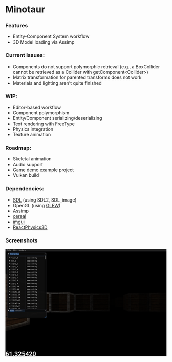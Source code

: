 # Minotaur
### Features
* Entity-Component System workflow
* 3D Model loading via Assimp

### Current Issues:
* Components do not support polymorphic retrieval (e.g., a BoxCollider cannot be retrieved as a Collider with getComponent\<Collider\>)
* Matrix transformation for parented transforms does not work
* Materials and lighting aren't quite finished

### WIP:
* Editor-based workflow
* Component polymorphism
* Entity/Component serializing/deserializing
* Text rendering with FreeType
* Physics integration
* Texture animation

### Roadmap:
* Skeletal animation
* Audio support
* Game demo example project
* Vulkan build

### Dependencies:
* [SDL](https://www.libsdl.org/) (using SDL2, SDL_image)
* OpenGL (using [GLEW](http://glew.sourceforge.net/))
* [Assimp](http://www.assimp.org/)
* [cereal](https://uscilab.github.io/cereal/index.html)
* [imgui](https://github.com/ocornut/imgui)
* [ReactPhysics3D](https://www.reactphysics3d.com/)

### Screenshots
![Editor View](https://raw.githubusercontent.com/nmacadam/Minotaur/master/Screenshots/boxroom.PNG)

